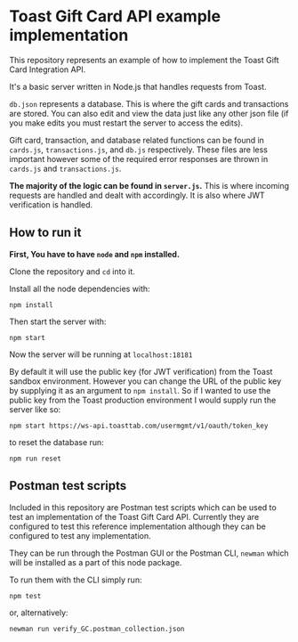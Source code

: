 # Toast Gift Card API example implementation

This repository represents an example of how to implement the Toast Gift Card Integration API.

It's a basic server written in Node.js that handles requests from Toast.

`db.json` represents a database. This is where the gift cards and transactions are stored. You can also edit and view the data just like any other json file (if you make edits you must restart the server to access the edits).

Gift card, transaction, and database related functions can be found in `cards.js`, `transactions.js`, and `db.js` respectively. These files are less important however some of the required error responses are thrown in `cards.js` and `transactions.js`.

**The majority of the logic can be found in `server.js`.** This is where incoming requests are handled and dealt with accordingly. It is also where JWT verification is handled.

## How to run it

**First, You have to have `node` and `npm` installed.**

Clone the repository and `cd` into it.

Install all the node dependencies with:
```
npm install
```

Then start the server with:
```
npm start
```
Now the server will be running at `localhost:18181`

By default it will use the public key (for JWT verification) from the Toast sandbox environment. However you can change the URL of the public key by supplying it as an argument to `npm install`. So if I wanted to use the public key from the Toast production environment I would supply run the server like so:
```
npm start https://ws-api.toasttab.com/usermgmt/v1/oauth/token_key
```

to reset the database run:
```
npm run reset
```

## Postman test scripts

Included in this repository are Postman test scripts which can be used to test an implementation of the Toast Gift Card API. Currently they are configured to test this reference implementation although they can be configured to test any implementation.

They can be run through the Postman GUI or the Postman CLI, `newman` which will be installed as a part of this node package.

To run them with the CLI simply run:
```
npm test
```
or, alternatively:
```
newman run verify_GC.postman_collection.json
```
